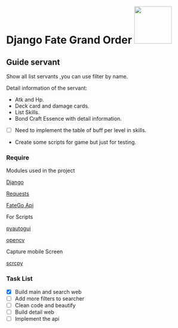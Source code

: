 # Django Fate Grand Order <img src="https://64.media.tumblr.com/88fac1091844879aa38588d1442796b6/tumblr_p6lkpegLNt1vafq7go1_400.png" width="100"> 
## Guide servant
Show all list servants ,you can use filter by name.

Detail information  of the servant:
- Atk and Hp.
- Deck card and damage cards.
- List Skills.
- Bond Craft Essence with detail information.
- [ ] Need to implement the table of buff per level in skills.
- Create some scripts for game but just for testing.

### Require

Modules used in the project 

[Django](https://github.com/django/django)

[Requests](https://github.com/psf/requests)

[FateGo Api](https://api.atlasacademy.io/rapidoc)

For Scripts

[pyautogui](https://github.com/asweigart/pyautogui)

[opencv](https://github.com/opencv/opencv-python)

Capture mobile Screen

[scrcpy](https://github.com/Genymobile/scrcpy)

### Task List

- [x] Build main and search web
- [ ] Add more filters to searcher
- [ ] Clean code and beautify
- [ ] Build detail web
- [ ] Implement the api